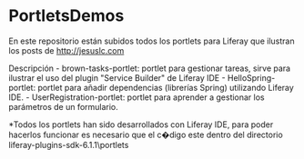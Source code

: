PortletsDemos
=============

En este repositorio están subidos todos los portlets para Liferay que ilustran los posts de http://jesuslc.com


Descripción
	- brown-tasks-portlet: portlet para gestionar tareas, sirve para ilustrar el uso del plugin "Service Builder" de Liferay IDE
	- HelloSpring-portlet: portlet para añadir dependencias (librerías Spring) utilizando Liferay IDE.
	- UserRegistration-portlet: portlet para aprender a gestionar los parámetros de un formulario.	

*Todos los portlets han sido desarrollados con Liferay IDE, para poder hacerlos funcionar es necesario que el c�digo este dentro del directorio liferay-plugins-sdk-6.1.1\portlets

